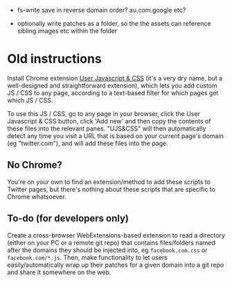 
- fs-write save in reverse domain order? au.com.google etc?

- optionally write patches as a folder, so the the assets can reference sibling images etc within the folder

# Old instructions

Install Chrome extension [User Javascript & CSS](https://chrome.google.com/webstore/detail/user-javascript-and-css/nbhcbdghjpllgmfilhnhkllmkecfmpld?hl=en) (it's a very dry name, but a well-designed and straightforward extension), which lets you add custom JS / CSS to any page, according to a text-based filter for which pages get which JS / CSS. 

To use this JS / CSS, go to any page in your browser, click the User Javascript & CSS button, click 'Add new' and then copy the contents of these files into the relevant panes. "UJS&CSS" will then automatically detect any time you visit a URL that is based on your current page's domain (eg "twitter.com"), and will add these files into the page.

## No Chrome?

You're on your own to find an extension/method to add these scripts to Twitter pages, but there's nothing about these scripts that are specific to Chrome whatsoever.

## To-do (for developers only)

Create a cross-browser WebExtensions-based extension to read a directory (either on your PC or a remote git repo) that contains files/folders named after the domains they should be injected into, eg `facebook.com.css` or `facebook.com/*.js`. Then, make functionality to let users easily/automatically wrap up their patches for a given domain into a git repo and share it somewhere on the web.
